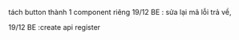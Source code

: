 tách button thành 1 component riêng
19/12 BE : sửa lại mã lỗi trả về,

19/12 BE :create api register
